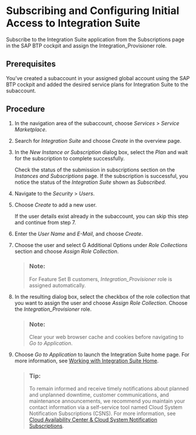 <!-- loio8a3c8b7a6b1c4f249bb81d11644ef806 -->

<link rel="stylesheet" type="text/css" href="../css/sap-icons.css"/>

# Subscribing and Configuring Initial Access to Integration Suite

Subscribe to the Integration Suite application from the Subscriptions page in the SAP BTP cockpit and assign the Integration\_Provisioner role.



<a name="loio8a3c8b7a6b1c4f249bb81d11644ef806__prereq_nbs_lth_vlb"/>

## Prerequisites

You’ve created a subaccount in your assigned global account using the SAP BTP cockpit and added the desired service plans for Integration Suite to the subaccount.



## Procedure

1.  In the navigation area of the subaccount, choose *Services* \> *Service Marketplace*.

2.  Search for *Integration Suite* and choose *Create* in the overview page.

3.  In the *New Instance or Subscription* dialog box, select the *Plan* and wait for the subscription to complete successfully.

    Check the status of the submission in subscriptions section on the *Instances and Subscriptions* page. If the subscription is successful, you notice the status of the *Integration Suite* shown as *Subscribed*.

4.  Navigate to the *Security* \> *Users*.

5.  Choose *Create* to add a new user.

    If the user details exist already in the subaccount, you can skip this step and continue from step 7.

6.  Enter the *User Name* and *E-Mail*, and choose *Create*.

7.  Choose the user and select <span class="SAP-icons"></span> Additional Options under *Role Collections* section and choose *Assign Role Collection*.

    > ### Note:  
    > For Feature Set B customers, *Integration\_Provisioner* role is assigned automatically.

8.  In the resulting dialog box, select the checkbox of the role collection that you want to assign the user and choose *Assign Role Collection*. Choose the *Integration\_Provisioner* role.

    > ### Note:  
    > Clear your web browser cache and cookies before navigating to *Go to Application*.

9.  Choose *Go to Application* to launch the Integration Suite home page. For more information, see [Working with Integration Suite Home](../20-Working_with_SAP_Integration_Suite_Home/working-with-integration-suite-home-a53dce3.md).

    > ### Tip:  
    > To remain informed and receive timely notifications about planned and unplanned downtime, customer communications, and maintenance announcements, we recommend you maintain your contact information via a self-service tool named Cloud System Notification Subscriptions \(CSNS\). For more information, see [Cloud Availability Center & Cloud System Notification Subscriptions](https://support.sap.com/en/my-support/systems-installations/cac.html).


